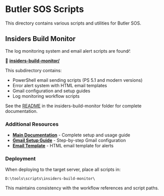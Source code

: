 # Butler SOS Scripts

This directory contains various scripts and utilities for Butler SOS.

## Insiders Build Monitor

The log monitoring system and email alert scripts are found⁄:

📁 **[insiders-build-monitor/](insiders-build-monitor/)**

This subdirectory contains:

- PowerShell email sending scripts (PS 5.1 and modern versions)
- Error alert system with HTML email templates
- Gmail configuration and setup guides
- Log monitoring workflow scripts

See the [README](insiders-build-monitor/README.md) in the insiders-build-monitor folder for complete documentation.

### Additional Resources

- **[Main Documentation](insiders-build-monitor/README.md)** - Complete setup and usage guide
- **[Gmail Setup Guide](insiders-build-monitor/Gmail-Setup-Guide.md)** - Step-by-step Gmail configuration
- **[Email Template](insiders-build-monitor/email-template-error-alert.html)** - HTML email template for alerts

### Deployment

When deploying to the target server, place all scripts in:

```text
D:\tools\scripts\insiders-build-monitor\
```

This maintains consistency with the workflow references and script paths.
